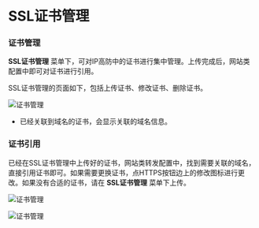 # SSL证书管理

### 证书管理
 **SSL证书管理** 菜单下，可对IP高防中的证书进行集中管理。上传完成后，网站类配置中即可对证书进行引用。

SSL证书管理的页面如下，包括上传证书、修改证书、删除证书。

![证书管理](https://github.com/jdcloudcom/cn/blob/Anti-DDoS/image/Advanced%20Anti-DDoS/ssl%20cert2.png)

- 已经关联到域名的证书，会显示关联的域名信息。

### 证书引用

已经在SSL证书管理中上传好的证书，网站类转发配置中，找到需要关联的域名，直接引用证书即可。如果需要更换证书，点HTTPS按钮边上的修改图标进行更改。如果没有合适的证书，请在 **SSL证书管理** 菜单下上传。

![证书管理](https://github.com/jdcloudcom/cn/blob/Anti-DDoS/image/Advanced%20Anti-DDoS/webservice%20%20set.png)


![证书管理](https://github.com/jdcloudcom/cn/blob/Anti-DDoS/image/Advanced%20Anti-DDoS/ssl%20cert.png)

